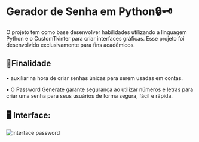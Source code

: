 # Gerador de Senha em Python🔒🗝️
O projeto tem como base desenvolver habilidades utilizando a linguagem Python e o CustomTkinter para criar interfaces gráficas.
Esse projeto foi desenvolvido exclusivamente para fins acadêmicos.

📍Finalidade 
----------------------------------------------------------
• auxiliar na hora de criar senhas únicas para serem usadas em contas.


• O Password Generate  garante segurança ao utilizar números e letras para criar uma senha para seus usuários de forma segura, fácil e rápida.

🖥️ Interface:
-----------------------------------------------------------
![interface password](https://github.com/user-attachments/assets/e7b3ebe4-60e1-41ab-8a31-8ab364f1d456)


